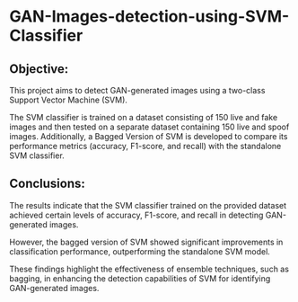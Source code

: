# GAN-Images-detection-using-SVM-Classifier

## Objective:
This project aims to detect GAN-generated images using a two-class Support Vector Machine (SVM). 

The SVM classifier is trained on a dataset consisting of 150 live and fake images and then tested on a separate dataset containing 150 live and spoof images. Additionally, a Bagged Version of SVM is developed to compare its performance metrics (accuracy, F1-score, and recall) with the standalone SVM classifier.

## Conclusions:
The results indicate that the SVM classifier trained on the provided dataset achieved certain levels of accuracy, F1-score, and recall in detecting GAN-generated images. 

However, the bagged version of SVM showed significant improvements in classification performance, outperforming the standalone SVM model. 

These findings highlight the effectiveness of ensemble techniques, such as bagging, in enhancing the detection capabilities of SVM for identifying GAN-generated images.
